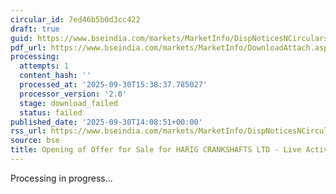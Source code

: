 ```yaml
---
circular_id: 7ed46b5b0d3cc422
draft: true
guid: https://www.bseindia.com/markets/MarketInfo/DispNoticesNCirculars.aspx?Noticeid={D5AD43FB-4D3B-4AC4-955C-1701C523F536}&noticeno=20250930-78&dt=09/30/2025&icount=78&totcount=104&flag=0
pdf_url: https://www.bseindia.com/markets/MarketInfo/DownloadAttach.aspx?id=20250930-78&attachedId=
processing:
  attempts: 1
  content_hash: ''
  processed_at: '2025-09-30T15:38:37.785027'
  processor_version: '2.0'
  stage: download_failed
  status: failed
published_date: '2025-09-30T14:08:51+00:00'
rss_url: https://www.bseindia.com/markets/MarketInfo/DispNoticesNCirculars.aspx?Noticeid={D5AD43FB-4D3B-4AC4-955C-1701C523F536}&noticeno=20250930-78&dt=09/30/2025&icount=78&totcount=104&flag=0
source: bse
title: Opening of Offer for Sale for HARIG CRANKSHAFTS LTD - Live Activities Schedule
---
```


Processing in progress...